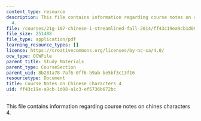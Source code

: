 ```yaml
---
content_type: resource
description: This file contains information regarding course notes on chines characters
  4.
file: /courses/21g-107-chinese-i-streamlined-fall-2014/ff43c19ea9cb1d08a1c3ef5736b672bc_MIT21G_107F14_CourseNote_4.pdf
file_size: 251488
file_type: application/pdf
learning_resource_types: []
license: https://creativecommons.org/licenses/by-nc-sa/4.0/
ocw_type: OCWFile
parent_title: Study Materials
parent_type: CourseSection
parent_uid: 8b281a78-7af6-0ff6-b9ab-be5bf3c13f16
resourcetype: Document
title: Course Notes on Chinese Characters_4
uid: ff43c19e-a9cb-1d08-a1c3-ef5736b672bc
---
```

This file contains information regarding course notes on chines characters 4.